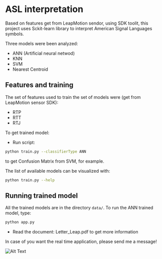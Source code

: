 # ASL interpretation


Based on features get from LeapMotion sendor, using SDK toolit, this project uses Sckit-learn library to interpret American Signal Languages symbols.

Three models were been analyzed:

  - ANN (Artificial neural netwod)
  - KNN
  - SVM
  - Nearest Centroid

## Features and training

The set of features used to train the set of models were (get from LeapMotion sensor SDK): 
  - RTP
  - RTT
  - RTJ

To get trained model:
  - Run script: 
```sh
python train.py --classifierType ANN
```
to get Confusion Matrix from SVM, for example.

The list of available models can be visualized with:
```sh
python train.py --help
```

## Running trained model

All the trained models are in the directory ```data/```.
To run the ANN trained model, type:
```sh
python app.py
```

  - Read the document: Letter_Leap.pdf to get more information


In case of you want the real time application, please send me a message!

![Alt Text](https://github.com/GustavoMourao/symbol_recognition/tree/master/data/asl-gmourao.gif)
